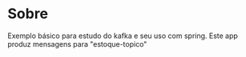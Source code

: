 # Sobre

Exemplo básico para estudo do kafka e seu uso com spring. Este app produz mensagens para "estoque-topico"